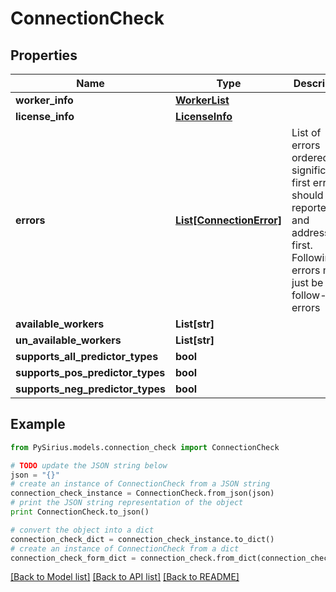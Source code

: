 # ConnectionCheck



## Properties

Name | Type | Description | Notes
------------ | ------------- | ------------- | -------------
**worker_info** | [**WorkerList**](WorkerList.md) |  | [optional] 
**license_info** | [**LicenseInfo**](LicenseInfo.md) |  | 
**errors** | [**List[ConnectionError]**](ConnectionError.md) | List of errors ordered by significance. first error should be reported and addressed first.  Following errors might just be follow-up errors | 
**available_workers** | **List[str]** |  | 
**un_available_workers** | **List[str]** |  | 
**supports_all_predictor_types** | **bool** |  | 
**supports_pos_predictor_types** | **bool** |  | 
**supports_neg_predictor_types** | **bool** |  | 

## Example

```python
from PySirius.models.connection_check import ConnectionCheck

# TODO update the JSON string below
json = "{}"
# create an instance of ConnectionCheck from a JSON string
connection_check_instance = ConnectionCheck.from_json(json)
# print the JSON string representation of the object
print ConnectionCheck.to_json()

# convert the object into a dict
connection_check_dict = connection_check_instance.to_dict()
# create an instance of ConnectionCheck from a dict
connection_check_form_dict = connection_check.from_dict(connection_check_dict)
```
[[Back to Model list]](../README.md#documentation-for-models) [[Back to API list]](../README.md#documentation-for-api-endpoints) [[Back to README]](../README.md)


